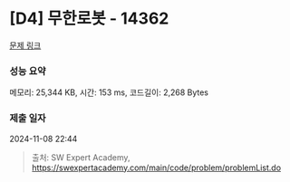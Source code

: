 # [D4] 무한로봇 - 14362 

[문제 링크](https://swexpertacademy.com/main/code/problem/problemDetail.do?contestProbId=AYCne646vKQDFARx) 

### 성능 요약

메모리: 25,344 KB, 시간: 153 ms, 코드길이: 2,268 Bytes

### 제출 일자

2024-11-08 22:44



> 출처: SW Expert Academy, https://swexpertacademy.com/main/code/problem/problemList.do